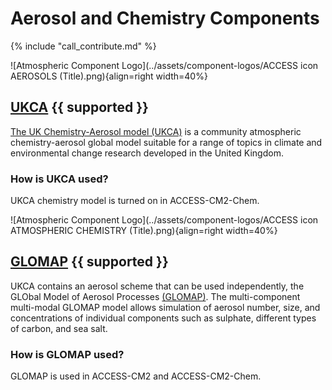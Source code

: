 # Aerosol and Chemistry Components

{% include "call_contribute.md" %}

![Atmospheric Component Logo](../assets/component-logos/ACCESS icon AEROSOLS (Title).png){align=right width=40%}

## [UKCA][ukca-wiki] {{ supported }}

[The UK Chemistry-Aerosol model (UKCA)][ukca-wiki] is a community atmospheric chemistry-aerosol global model suitable for a range of topics in climate and environmental change research developed in the United Kingdom.

### How is UKCA used?
UKCA chemistry model is turned on in ACCESS-CM2-Chem.


![Atmospheric Component Logo](../assets/component-logos/ACCESS icon ATMOSPHERIC CHEMISTRY (Title).png){align=right width=40%}

## [GLOMAP][glomap-wiki] {{ supported }}

UKCA contains an aerosol scheme that can be used independently, the GLObal Model of Aerosol Processes [(GLOMAP)][glomap-wiki]. The multi-component multi-modal GLOMAP model allows simulation of aerosol number, size, and concentrations of individual components such as sulphate, different types of carbon, and sea salt.

### How is GLOMAP used?
GLOMAP is used in ACCESS-CM2 and ACCESS-CM2-Chem.

[ukca-wiki]: https://www.ukca.ac.uk/wiki/index.php/UKCA
[glomap-wiki]: https://www.ukca.ac.uk/wiki/index.php/Aerosol_Subproject